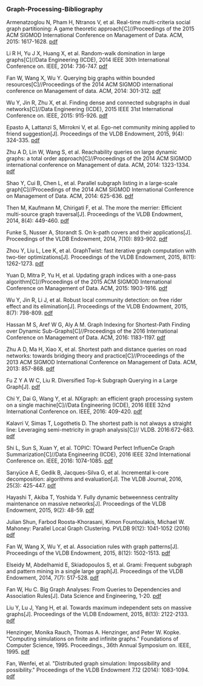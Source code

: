 ### Graph-Processing-Bibliography

Armenatzoglou N, Pham H, Ntranos V, et al. Real-time multi-criteria social graph partitioning: A game theoretic approach[C]//Proceedings of the 2015 ACM SIGMOD International Conference on Management of Data. ACM, 2015: 1617-1628.
[pdf](http://infolab.usc.edu/DocsDemos/SIGMOD15_RMGP.pdf)

Li R H, Yu J X, Huang X, et al. Random-walk domination in large graphs[C]//Data Engineering (ICDE), 2014 IEEE 30th International Conference on. IEEE, 2014: 736-747.
[pdf](http://www.szudatalab.com/wp-content/uploads/2016/04/rwdom.pdf)

Fan W, Wang X, Wu Y. Querying big graphs within bounded resources[C]//Proceedings of the 2014 ACM SIGMOD international conference on Management of data. ACM, 2014: 301-312.
[pdf](http://homepages.inf.ed.ac.uk/wenfei/papers/sigmod14.pdf)

Wu Y, Jin R, Zhu X, et al. Finding dense and connected subgraphs in dual networks[C]//Data Engineering (ICDE), 2015 IEEE 31st International Conference on. IEEE, 2015: 915-926.
[pdf](https://pdfs.semanticscholar.org/3e1a/53bfdf7018373c21cdac60a6f061b54696f6.pdf)

Epasto A, Lattanzi S, Mirrokni V, et al. Ego-net community mining applied to friend suggestion[J]. Proceedings of the VLDB Endowment, 2015, 9(4): 324-335.
[pdf](https://pdfs.semanticscholar.org/c3fb/a969d0c674931bae7e1f0f4fdf4fc3c30159.pdf)

Zhu A D, Lin W, Wang S, et al. Reachability queries on large dynamic graphs: a total order approach[C]//Proceedings of the 2014 ACM SIGMOD international conference on Management of data. ACM, 2014: 1323-1334.
[pdf](https://sites.google.com/site/totalorderlabelling/home/536tr.pdf)

Shao Y, Cui B, Chen L, et al. Parallel subgraph listing in a large-scale graph[C]//Proceedings of the 2014 ACM SIGMOD International Conference on Management of Data. ACM, 2014: 625-636.
[pdf](http://net.pku.edu.cn/~cuibin/Papers/2014-SIGMOD_subgraphlisting.pdf)

Then M, Kaufmann M, Chirigati F, et al. The more the merrier: Efficient multi-source graph traversal[J]. Proceedings of the VLDB Endowment, 2014, 8(4): 449-460.
[pdf](http://citeseerx.ist.psu.edu/viewdoc/download?doi=10.1.1.668.121&rep=rep1&type=pdf)

Funke S, Nusser A, Storandt S. On k-path covers and their applications[J]. Proceedings of the VLDB Endowment, 2014, 7(10): 893-902.
[pdf](http://ad-publications.informatik.uni-freiburg.de/VLDBJ_pathcover_FNS_2015.pdf)

Zhou Y, Liu L, Lee K, et al. GraphTwist: fast iterative graph computation with two-tier optimizations[J]. Proceedings of the VLDB Endowment, 2015, 8(11): 1262-1273.
[pdf](http://www-static.cc.gatech.edu/~lingliu/papers/2015/VLDB15-GraphTwist.pdf)

Yuan D, Mitra P, Yu H, et al. Updating graph indices with a one-pass algorithm[C]//Proceedings of the 2015 ACM SIGMOD International Conference on Management of Data. ACM, 2015: 1903-1916.
[pdf](localhost)

Wu Y, Jin R, Li J, et al. Robust local community detection: on free rider effect and its elimination[J]. Proceedings of the VLDB Endowment, 2015, 8(7): 798-809.
[pdf](https://faculty.ist.psu.edu/xzz89/publications/FreeRider_VLDB15.pdf)

Hassan M S, Aref W G, Aly A M. Graph Indexing for Shortest-Path Finding over Dynamic Sub-Graphs[C]//Proceedings of the 2016 International Conference on Management of Data. ACM, 2016: 1183-1197.
[pdf](https://www.cs.purdue.edu/homes/aref/papers/sigmod2016.pdf)

Zhu A D, Ma H, Xiao X, et al. Shortest path and distance queries on road networks: towards bridging theory and practice[C]//Proceedings of the 2013 ACM SIGMOD International Conference on Management of Data. ACM, 2013: 857-868.
[pdf](https://arxiv.org/pdf/1304.2576)

Fu Z Y A W C, Liu R. Diversified Top-k Subgraph Querying in a Large Graph[J].
[pdf](http://www.cse.cuhk.edu.hk/~adafu/Pub/DSQL2016.pdf)

Chi Y, Dai G, Wang Y, et al. NXgraph: an efficient graph processing system on a single machine[C]//Data Engineering (ICDE), 2016 IEEE 32nd International Conference on. IEEE, 2016: 409-420.
[pdf](https://arxiv.org/pdf/1510.06916.pdf)

Kalavri V, Simas T, Logothetis D. The shortest path is not always a straight line: Leveraging semi-metricity in graph analysis[C]// VLDB. 2016:672-683.
[pdf](http://www.vldb.org/pvldb/vol9/p672-kalavri.pdf)

Shi L, Sun S, Xuan Y, et al. TOPIC: TOward Perfect InfluenCe Graph Summarization[C]//Data Engineering (ICDE), 2016 IEEE 32nd International Conference on. IEEE, 2016: 1074-1085.
[pdf](http://user.informatik.uni-goettingen.de/~ychen/papers/TOPIC_ICDE16.pdf)

Sarıyüce A E, Gedik B, Jacques-Silva G, et al. Incremental k-core decomposition: algorithms and evaluation[J]. The VLDB Journal, 2016, 25(3): 425-447.
[pdf](http://www.cs.bilkent.edu.tr/~bgedik/homepage/lib/exe/fetch.php/wiki:pubs:kcore-vldbj.pdf)

Hayashi T, Akiba T, Yoshida Y. Fully dynamic betweenness centrality maintenance on massive networks[J]. Proceedings of the VLDB Endowment, 2015, 9(2): 48-59.
[pdf](https://pdfs.semanticscholar.org/191d/6355948826e24004e7c855368ac43ec9fb73.pdf)

Julian Shun, Farbod Roosta-Khorasani, Kimon Fountoulakis, Michael W. Mahoney: Parallel Local Graph Clustering. PVLDB 9(12): 1041-1052 (2016)
[pdf](http://www.vldb.org/pvldb/vol9/p1041-shun.pdf)

Fan W, Wang X, Wu Y, et al. Association rules with graph patterns[J]. Proceedings of the VLDB Endowment, 2015, 8(12): 1502-1513.
[pdf](http://homepages.inf.ed.ac.uk/s1400132/publication/fan2015association.pdf)

Elseidy M, Abdelhamid E, Skiadopoulos S, et al. Grami: Frequent subgraph and pattern mining in a single large graph[J]. Proceedings of the VLDB Endowment, 2014, 7(7): 517-528.
[pdf](http://repository.kaust.edu.sa/kaust/bitstream/10754/334536/1/Article-Proceeding-GRAMI_Freq-2014.pdf)

Fan W, Hu C. Big Graph Analyses: From Queries to Dependencies and Association Rules[J]. Data Science and Engineering, 1-20.
[pdf](http://download.springer.com/static/pdf/660/art%253A10.1007%252Fs41019-016-0025-x.pdf?originUrl=http%3A%2F%2Flink.springer.com%2Farticle%2F10.1007%2Fs41019-016-0025-x&token2=exp=1491379307~acl=%2Fstatic%2Fpdf%2F660%2Fart%25253A10.1007%25252Fs41019-016-0025-x.pdf%3ForiginUrl%3Dhttp%253A%252F%252Flink.springer.com%252Farticle%252F10.1007%252Fs41019-016-0025-x*~hmac=9761ee589ffcdfa3452cdcefeaf478786f25c1ba5b541bbdc6b6c5b6542aa526)

Liu Y, Lu J, Yang H, et al. Towards maximum independent sets on massive graphs[J]. Proceedings of the VLDB Endowment, 2015, 8(13): 2122-2133.
[pdf](http://www.vldb.org/pvldb/vol8/p2122-lu.pdf)

Henzinger, Monika Rauch, Thomas A. Henzinger, and Peter W. Kopke. "Computing simulations on finite and infinite graphs." Foundations of Computer Science, 1995. Proceedings., 36th Annual Symposium on. IEEE, 1995.
[pdf](http://ieeexplore.ieee.org/stamp/stamp.jsp?arnumber=492576)

Fan, Wenfei, et al. "Distributed graph simulation: Impossibility and possibility." Proceedings of the VLDB Endowment 7.12 (2014): 1083-1094.
[pdf](http://www.vldb.org/pvldb/vol7/p1083-fan.pdf)